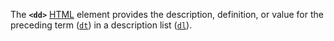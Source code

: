 The **`<dd>`** [HTML](https://developer.mozilla.org/en-US/docs/Web/HTML) element provides the description, definition, or value for the preceding term ([`dt`](dt!)) in a description list ([`dl`](dl!)).
